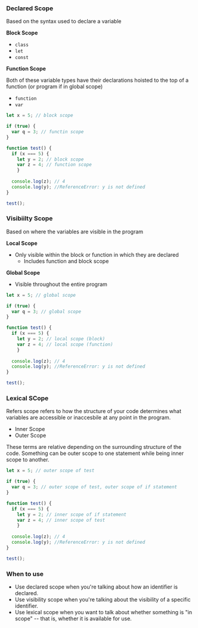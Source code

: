 ### Declared Scope ###
Based on the syntax used to declare a variable

**Block Scope**
- `class`
- `let`
- `const`

**Function Scope**

Both of these variable types have their declarations hoisted to the top of a function (or program if in global scope)
- `function`
- `var`

```javascript
let x = 5; // block scope

if (true) {
  var q = 3; // functin scope
}

function test() {
  if (x === 5) {
    let y = 2; // block scope
    var z = 4; // function scope
    }
  
  console.log(z); // 4
  console.log(y); //ReferenceError: y is not defined
}

test();
```

### Visibiilty Scope ###
Based on where the variables are visible in the program

**Local Scope**
- Only visible within the block or function in which they are declared
  - Includes function and block scope

**Global Scope**
- Visible throughout the entire program

```javascript
let x = 5; // global scope

if (true) {
  var q = 3; // global scope
}

function test() {
  if (x === 5) {
    let y = 2; // local scope (block)
    var z = 4; // local scope (function)
    }
  
  console.log(z); // 4
  console.log(y); //ReferenceError: y is not defined
}

test();
```

### Lexical SCope ###
Refers scope refers to how the structure of your code determines what variables are accessible or inaccesbile at any point in the program.

- Inner Scope
- Outer Scope

These terms are relative depending on the surrounding structure of the code. Something can be outer scope to one statement while being inner scope to another.

```javascript
let x = 5; // outer scope of test

if (true) {
  var q = 3; // outer scope of test, outer scope of if statement
}

function test() {
  if (x === 5) {
    let y = 2; // inner scope of if statement
    var z = 4; // inner scope of test
    }
  
  console.log(z); // 4
  console.log(y); //ReferenceError: y is not defined
}

test();
```

### When to use ###
- Use declared scope when you're talking about how an identifier is declared.
- Use visibility scope when you're talking about the visibility of a specific identifier.
- Use lexical scope when you want to talk about whether something is "in scope" -- that is, whether it is available for use.
